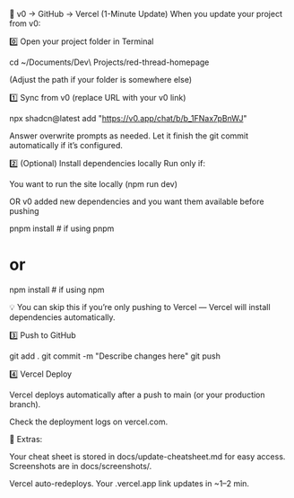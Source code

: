 🚀 v0 → GitHub → Vercel (1-Minute Update)
When you update your project from v0:

0️⃣ Open your project folder in Terminal

cd ~/Documents/Dev\ Projects/red-thread-homepage

(Adjust the path if your folder is somewhere else)

1️⃣ Sync from v0 (replace URL with your v0 link)

npx shadcn@latest add "https://v0.app/chat/b/b_1FNax7pBnWJ"

Answer overwrite prompts as needed.
Let it finish the git commit automatically if it’s configured.

2️⃣ (Optional) Install dependencies locally
Run only if:

You want to run the site locally (npm run dev)

OR v0 added new dependencies and you want them available before pushing

pnpm install     # if using pnpm
# or
npm install      # if using npm

💡 You can skip this if you’re only pushing to Vercel — Vercel will install dependencies automatically.

3️⃣ Push to GitHub

git add .
git commit -m "Describe changes here"
git push


4️⃣ Vercel Deploy

Vercel deploys automatically after a push to main (or your production branch).

Check the deployment logs on vercel.com.

📂 Extras:

Your cheat sheet is stored in docs/update-cheatsheet.md for easy access.
Screenshots are in docs/screenshots/.


Vercel auto-redeploys. Your .vercel.app link updates in ~1–2 min.
